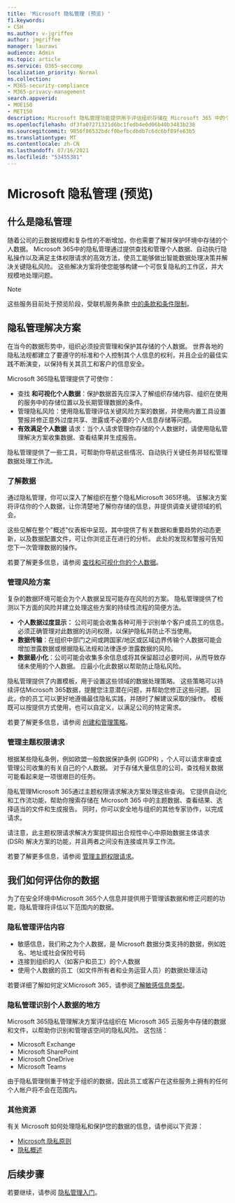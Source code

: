 ```yaml
---
title: 'Microsoft 隐私管理 (预览) '
f1.keywords:
- CSH
ms.author: v-jgriffee
author: jmgriffee
manager: laurawi
audience: Admin
ms.topic: article
ms.service: O365-seccomp
localization_priority: Normal
ms.collection:
- M365-security-compliance
- M365-privacy-management
search.appverid:
- MOE150
- MET150
description: Microsoft 隐私管理功能提供用于评估组织存储在 Microsoft 365 中的个人数据的解决方案，并帮助你识别和修正隐私风险。
ms.openlocfilehash: df3fa07271321d6bc1fedb4e0d06b40b3483b238
ms.sourcegitcommit: 9856f86532bdcf0befbcdbdb7c6dc6bf89fe63b5
ms.translationtype: MT
ms.contentlocale: zh-CN
ms.lasthandoff: 07/16/2021
ms.locfileid: "53455381"
---
```

# <a name="microsoft-privacy-management-preview"></a>Microsoft 隐私管理 (预览) 

## <a name="what-is-privacy-management"></a>什么是隐私管理

随着公司的云数据规模和复杂性的不断增加，你也需要了解并保护环境中存储的个人数据。 Microsoft 365中的隐私管理通过提供查找和管理个人数据、自动执行隐私操作以及满足主体权限请求的高效方法，使员工能够做出智能数据处理决策并解决关键隐私风险。 这些解决方案将使您能够构建一个可恢复隐私的工作区，并大规模地处理问题。

> [!NOTE]
> 这些服务目前处于预览阶段，受联机服务条款 [中的条款和条件限制](https://www.microsoft.com/en-us/licensing/product-licensing/products)。

## <a name="privacy-management-solutions"></a>隐私管理解决方案

在当今的数据形势中，组织必须投资管理和保护其存储的个人数据。 世界各地的隐私法规都建立了要遵守的标准和个人控制其个人信息的权利，并且企业的最佳实践不断演变，以保持有关其员工和客户的信息安全。

Microsoft 365隐私管理提供了可使你：

- 查找 **和可视化个人数据**：保护数据首先应深入了解组织存储内容、组织在使用的服务中的存储位置以及长期管理数据的条件。
- 管理隐私风险：使用隐私管理评估关键风险方案的数据，并使用内置工具设置警报并修正意外过度共享、泄露或不必要的个人信息存储等问题。
- **有效满足个人数据** 请求：当个人请求管理你存储的个人数据时，请使用隐私管理解决方案收集数据、查看结果并生成报告。

隐私管理提供了一些工具，可帮助你导航这些情况、自动执行关键任务并轻松管理数据处理工作流。

### <a name="understand-your-data"></a>了解数据

通过隐私管理，你可以深入了解组织在整个隐私Microsoft 365环境。 该解决方案将评估你的个人数据，让你清楚地了解你存储的信息，并提供调查关键领域的机会。

这些见解在整个"概述"仪表板中呈现，其中提供了有关数据和重要趋势的动态更新，以及数据配置文件，可让你浏览正在进行的分析。 此处的发现和警报可告知您下一次管理数据的操作。

若要了解更多信息，请参阅 [查找和可视化你的个人数据](privacy-management-data-profile.md)。

### <a name="manage-risk-scenarios"></a>管理风险方案

复杂的数据环境可能会为个人数据呈现可能存在风险的方案。 隐私管理提供了检测以下方面的风险并建立处理这些方案的持续性流程的简便方法。

- **个人数据过度显示：** 公司可能会收集各种可用于识别单个客户或员工的信息。 必须正确管理对此数据的访问权限，以保护隐私并防止不当使用。
- **数据传输**：在组织中部门之间或跨国家/地区或区域边界传输个人数据可能会增加泄露数据或根据隐私法规和法律逐步泄露数据的风险。
- **数据最小化**：公司可能会收集多余信息或将其保留超过必要时间，从而导致存储未使用的个人数据。 应最小化此数据以帮助防止隐私风险。

隐私管理提供了内置模板，用于设置这些领域的数据处理策略。 这些策略可以持续评估Microsoft 365数据，提醒您注意潜在问题，并帮助您修正这些问题。 因此，你的员工可以更好地遵循最佳隐私实践，并随时了解建议采取的操作。 模板既可以按提供方式使用，也可以自定义，以满足公司的特定需求。

若要了解更多信息，请参阅 [创建和管理策略](privacy-management-policies.md)。

### <a name="manage-subject-rights-requests"></a>管理主题权限请求

根据某些隐私条例，例如欧盟一般数据保护条例 (GDPR) ，个人可以请求审查或管理公司收集的有关自己的个人数据。 对于存储大量信息的公司，查找相关数据可能看起来是一项很艰巨的任务。

隐私管理Microsoft 365通过主题权限请求解决方案处理这些查询。 它提供自动化和工作流功能，帮助你搜索存储在 Microsoft 365 中的主题数据、查看结果、选择适当的文件和生成报告。 同时，你可以安全地与组织的其他专家协作，以完成请求。

请注意，此主题权限请求解决方案提供超出合规性中心中原始数据主体请求 (DSR) 解决方案的功能，并且两者之间没有连接或共享工作流。

若要了解更多信息，请参阅 [管理主题权限请求](privacy-management-subject-rights-requests.md)。

## <a name="how-we-evaluate-your-data"></a>我们如何评估你的数据

为了在安全环境中Microsoft 365个人信息并提供用于管理该数据和修正问题的功能，隐私管理将评估以下范围内的数据。

### <a name="what-privacy-management-evaluates"></a>隐私管理评估内容

- 敏感信息，我们称之为个人数据，是 Microsoft 数据分类支持的数据，例如姓名、地址或社会保险号码
- 连接到组织的人（如客户和员工）的个人数据
- 使用个人数据的员工（如文件所有者和业务运营人员）的数据处理活动

若要详细了解如何定义Microsoft 365，请参阅[了解敏感信息类型](sensitive-information-type-learn-about.md)。

### <a name="where-privacy-management-identifies-personal-data"></a>隐私管理识别个人数据的地方

Microsoft 365隐私管理解决方案评估组织在 Microsoft 365 云服务中存储的数据和文件，以帮助你识别和管理该空间的隐私风险。 这包括：

- Microsoft Exchange
- Microsoft SharePoint
- Microsoft OneDrive
- Microsoft Teams

由于隐私管理侧重于特定于组织的数据，因此员工或客户在这些服务上拥有的任何个人帐户将不会在范围内。

### <a name="additional-resources"></a>其他资源

有关 Microsoft 如何处理隐私和保护您的数据的信息，请参阅以下资源：

- [Microsoft 隐私原则](https://www.microsoft.com/en-us/trust-center/privacy)
- [隐私概述](/compliance/assurance/assurance-privacy)

## <a name="next-steps"></a>后续步骤

若要继续，请参阅 [隐私管理入门](privacy-management-setup.md)。
